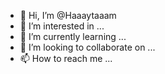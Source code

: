- 👋 Hi, I’m @Haaaytaaam
- 👀 I’m interested in ...
- 🌱 I’m currently learning ...
- 💞️ I’m looking to collaborate on ...
- 📫 How to reach me ...

<!---
Haaaytaaam/Haaaytaaam is a ✨ special ✨ repository because its `README.md` (this file) appears on your GitHub profile.
You can click the Preview link to take a look at your changes.
--->
